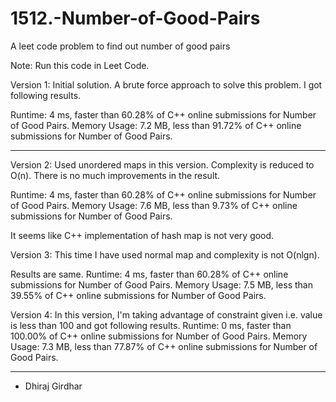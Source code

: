 # 1512.-Number-of-Good-Pairs
A leet code problem to find out number of good pairs

Note: Run this code in Leet Code.

Version 1: Initial solution. A brute force approach to solve this problem. I got following results.

Runtime: 4 ms, faster than 60.28% of C++ online submissions for Number of Good Pairs.
Memory Usage: 7.2 MB, less than 91.72% of C++ online submissions for Number of Good Pairs.

--------------------

Version 2:
Used unordered maps in this version. Complexity is reduced to O(n).
There is no much improvements in the result.

Runtime: 4 ms, faster than 60.28% of C++ online submissions for Number of Good Pairs.
Memory Usage: 7.6 MB, less than 9.73% of C++ online submissions for Number of Good Pairs.

It seems like C++ implementation of hash map is not very good.

Version 3: 
This time I have used normal map and complexity is not O(nlgn).

Results are same.
Runtime: 4 ms, faster than 60.28% of C++ online submissions for Number of Good Pairs.
Memory Usage: 7.5 MB, less than 39.55% of C++ online submissions for Number of Good Pairs.

Version 4: 
In this version, I'm taking advantage of constraint given i.e. value is less than 100 and got following results.
Runtime: 0 ms, faster than 100.00% of C++ online submissions for Number of Good Pairs.
Memory Usage: 7.3 MB, less than 77.87% of C++ online submissions for Number of Good Pairs. 

-----------------------------

- Dhiraj Girdhar
